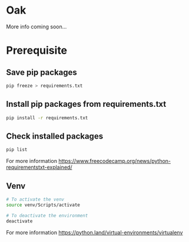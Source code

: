 # Oak

More info coming soon...

# Prerequisite 

## Save pip packages

```bash 
pip freeze > requirements.txt
``` 

## Install pip packages from requirements.txt
```bash 
pip install -r requirements.txt
``` 

## Check installed packages
```bash 
pip list
``` 

For more information
https://www.freecodecamp.org/news/python-requirementstxt-explained/

## Venv

```bash
# To activate the venv 
source venv/Scripts/activate
``` 

```bash
# To deactivate the environment
deactivate
``` 
For more information
https://python.land/virtual-environments/virtualenv
